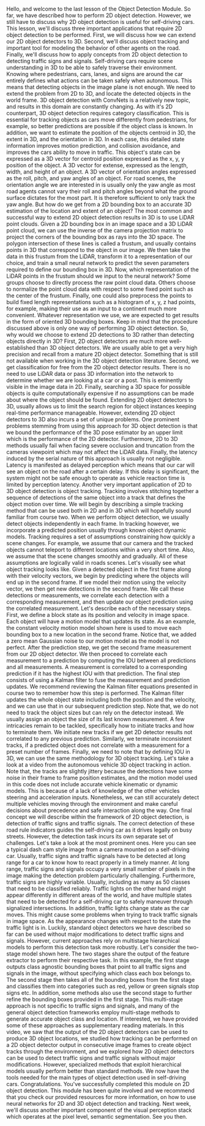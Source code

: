 Hello, and welcome to the last lesson of the Object Detection Module. So far, we have described how to perform 2D object detection. However, we still have to discuss why 2D object detection is useful for self-driving cars. This lesson, we'll discuss three important applications that require 2D object detection to be performed. First, we will discuss how we can extend our 2D object detectors to 3D. Second, we'll discuss object tracking and important tool for modeling the behavior of other agents on the road. Finally, we'll discuss how to apply concepts from 2D object detection to detecting traffic signs and signals. Self-driving cars require scene understanding in 3D to be able to safely traverse their environment. Knowing where pedestrians, cars, lanes, and signs are around the car entirely defines what actions can be taken safely when autonomous. This means that detecting objects in the image plane is not enough. We need to extend the problem from 2D to 3D, and locate the detected objects in the world frame. 3D object detection with ConvNets is a relatively new topic, and results in this domain are constantly changing. As with it's 2D counterpart, 3D object detection requires category classification. This is essential for tracking objects as cars move differently from pedestrians, for example, so better predictions are possible if the object class is known. In addition, we want to estimate the position of the objects centroid in 3D, the extent in 3D, and the orientation in 3D. In each case, this detailed state information improves motion prediction, and collision avoidance, and improves the cars ability to move in traffic. This object's state can be expressed as a 3D vector for centroid position expressed as the x, y, y position of the object. A 3D vector for extense, expressed as the length, width, and height of an object. A 3D vector of orientation angles expressed as the roll, pitch, and yaw angles of an object. For road scenes, the orientation angle we are interested in is usually only the yaw angle as most road agents cannot vary their roll and pitch angles beyond what the ground surface dictates for the most part. It is therefore sufficient to only track the yaw angle. But how do we get from a 2D bounding box to an accurate 3D estimation of the location and extent of an object? The most common and successful way to extend 2D object detection results in 3D is to use LiDAR point clouds. Given a 2D bounding box in an image space and a 3D LiDAR point cloud, we can use the inverse of the camera projection matrix to project the corners of the bounding box as rays into the 3D space. The polygon intersection of these lines is called a frustum, and usually contains points in 3D that correspond to the object in our image. We then take the data in this frustum from the LiDAR, transform it to a representation of our choice, and train a small neural network to predict the seven parameters required to define our bounding box in 3D. Now, which representation of the LiDAR points in the frustum should we input to the neural network? Some groups choose to directly process the raw point cloud data. Others choose to normalize the point cloud data with respect to some fixed point such as the center of the frustum. Finally, one could also preprocess the points to build fixed length representations such as a histogram of x, y, z had points, for example, making their use as an input to a continent much more convenient. Whatever representation we use, we are expected to get results in the form of oriented 3D bounding boxes. Keep in mind that the procedure discussed above is only one way of performing 3D object detection. So, why would we choose to extend 2D detections to 3D rather than detecting objects directly in 3D? First, 2D object detectors are much more well-established than 3D object detectors. We are usually able to get a very high precision and recall from a mature 2D object detector. Something that is still not available when working in the 3D object detection literature. Second, we get classification for free from the 2D object detector results. There is no need to use LiDAR data or pass 3D information into the network to determine whether we are looking at a car or a post. This is eminently visible in the image data in 2D. Finally, searching a 3D space for possible objects is quite computationally expensive if no assumptions can be made about where the object should be found. Extending 2D object detectors to 3D, usually allows us to limit the search region for object instances keeping real-time performance manageable. However, extending 2D object detectors to 3D also incurs a set of unique problems. One prominent problems stemming from using this approach for 3D object detection is that we bound the performance of the 3D pose estimator by an upper limit which is the performance of the 2D detector. Furthermore, 2D to 3D methods usually fail when facing severe occlusion and truncation from the cameras viewpoint which may not affect the LiDAR data. Finally, the latency induced by the serial nature of this approach is usually not negligible. Latency is manifested as delayed perception which means that our car will see an object on the road after a certain delay. If this delay is significant, the system might not be safe enough to operate as vehicle reaction time is limited by perception latency. Another very important application of 2D to 3D object detection is object tracking. Tracking involves stitching together a sequence of detections of the same object into a track that defines the object motion over time. We will begin by describing a simple tracking method that can be used both in 2D and in 3D which will hopefully sound familiar from course two. When we perform object detection, we usually detect objects independently in each frame. In tracking however, we incorporate a predicted position usually through known object dynamic models. Tracking requires a set of assumptions constraining how quickly a scene changes. For example, we assume that our camera and the tracked objects cannot teleport to different locations within a very short time. Also, we assume that the scene changes smoothly and gradually. All of these assumptions are logically valid in roads scenes. Let's visually see what object tracking looks like. Given a detected object in the first frame along with their velocity vectors, we begin by predicting where the objects will end up in the second frame. If we model their motion using the velocity vector, we then get new detections in the second frame. We call these detections or measurements, we correlate each detection with a corresponding measurement, and then update our object prediction using the correlated measurement. Let's describe each of the necessary steps. First, we define a block state as its position and velocity in image space. Each object will have a motion model that updates its state. As an example, the constant velocity motion model shown here is used to move each bounding box to a new location in the second frame. Notice that, we added a zero mean Gaussian noise to our motion model as the model is not perfect. After the prediction step, we get the second frame measurement from our 2D object detector. We then proceed to correlate each measurement to a prediction by computing the IOU between all predictions and all measurements. A measurement is correlated to a corresponding prediction if it has the highest IOU with that prediction. The final step consists of using a Kalman filter to fuse the measurement and prediction updates. We recommend reviewing the Kalman filter equations presented in course two to remember how this step is performed. The Kalman filter updates the whole object state including both the position and the velocity, and we can use that in our subsequent prediction step. Note that, we do not need to track the object sizes but can rely on the detector instead. We usually assign an object the size of its last known measurement. A few intricacies remain to be tackled, specifically how to initiate tracks and how to terminate them. We initiate new tracks if we get 2D detector results not correlated to any previous prediction. Similarly, we terminate inconsistent tracks, if a predicted object does not correlate with a measurement for a preset number of frames. Finally, we need to note that by defining IOU in 3D, we can use the same methodology for 3D object tracking. Let's take a look at a video from the autonomous vehicle 3D object tracking in action. Note that, the tracks are slightly jittery because the detections have some noise in their frame to frame position estimates, and the motion model used in this code does not include accurate vehicle kinematic or dynamic models. This is because of a lack of knowledge of the other vehicles steering and acceleration inputs. Nonetheless, we can still accurately detect multiple vehicles moving through the environment and make careful decisions about precedence and safe interaction along the way. One final concept we will describe within the framework of 2D object detection, is detection of traffic signs and traffic signals. The correct detection of these road rule indicators guides the self-driving car as it drives legally on busy streets. However, the detection task incurs its own separate set of challenges. Let's take a look at the most prominent ones. Here you can see a typical dash cam style image from a camera mounted on a self-driving car. Usually, traffic signs and traffic signals have to be detected at long range for a car to know how to react properly in a timely manner. At long range, traffic signs and signals occupy a very small number of pixels in the image making the detection problem particularly challenging. Furthermore, traffic signs are highly variable. Usually, including as many as 50 classes that need to be classified reliably. Traffic lights on the other hand might appear differently in different areas of the world, and have multiple states that need to be detected for a self-driving car to safely maneuver through signalized intersections. In addition, traffic lights change state as the car moves. This might cause some problems when trying to track traffic signals in image space. As the appearance changes with respect to the state the traffic light is in. Luckily, standard object detectors we have described so far can be used without major modifications to detect traffic signs and signals. However, current approaches rely on multistage hierarchical models to perform this detection task more robustly. Let's consider the two-stage model shown here. The two stages share the output of the feature extractor to perform their respective task. In this example, the first stage outputs class agnostic bounding boxes that point to all traffic signs and signals in the image, without specifying which class each box belongs to. The second stage then takes all of the bounding boxes from the first stage and classifies them into categories such as red, yellow or green signals stop signs etc. In addition, some methods also use the second stage to further refine the bounding boxes provided in the first stage. This multi-stage approach is not specific to traffic signs and signals, and many of the general object detection frameworks employ multi-stage methods to generate accurate object class and location. If interested, we have provided some of these approaches as supplementary reading materials. In this video, we saw that the output of the 2D object detectors can be used to produce 3D object locations, we studied how tracking can be performed on a 2D object detector output in consecutive image frames to create object tracks through the environment, and we explored how 2D object detectors can be used to detect traffic signs and traffic signals without major modifications. However, specialized methods that exploit hierarchical models usually perform better than standard methods. We now have the tools needed for the main types of object detection used in self-driving cars. Congratulations. You've successfully completed this module on 2D object detection. This module has been quite involved and we recommend that you check our provided resources for more information, on how to use neural networks for 2D and 3D object detection and tracking. Next week, we'll discuss another important component of the visual perception stack which operates at the pixel level, semantic segmentation.  See you then.